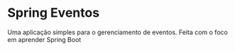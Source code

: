 # Spring Eventos

Uma aplicação simples para o gerenciamento de eventos. Feita com o foco em aprender Spring Boot
